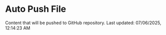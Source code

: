 # Auto Push File

Content that will be pushed to GitHub repository.
Last updated: 07/06/2025, 12:14:23 AM